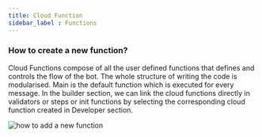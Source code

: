 ```yaml
---
title: Cloud Function
sidebar_label : Functions
---
```

### How to create a new function? 
Cloud Functions compose of all the user defined functions that defines and controls the flow of the bot. The whole structure of writing the code is modularised. Main is the default function which is executed for every message. In the builder section, we can link the cloud functions directly in validators or steps or init functions by selecting the corresponding cloud function created in Developer section.

![how to add a new function](https://cdn.yellowmessenger.com/GqzX0iZ60ZCO1615523745204.png)
